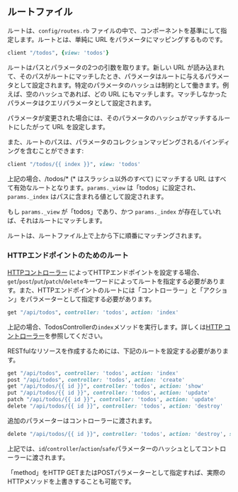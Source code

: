 ## ルートファイル

ルートは、```config/routes.rb``` ファイルの中で、コンポーネントを基準にして指定します。ルートとは、単純に URL をパラメータにマッピングするものです。

```ruby
client "/todos", {view: 'todos'}
```

ルートはパスとパラメータの2つの引数を取ります。新しい URL が読み込まれて、そのパスがルートにマッチしたとき、パラメータはルートに与えるパラメータとして設定されます。特定のパラメータのハッシュは制約として働きます。例えば、空のハッシュであれば、どの URL にもマッチします。マッチしなかったパラメータはクエリパラメータとして設定されます。

パラメータが変更された場合には、そのパラメータのハッシュがマッチするルートにしたがって URL を設定します。

また、ルートのパスは、パラメータのコレクションマッピングされるバインディングを含むことができます:

```ruby
client "/todos/{{ index }}", view: 'todos'
```

上記の場合、/todos/* (* はスラッシュ以外のすべて) にマッチする URL はすべて有効なルートとなります。```params._view``` は「todos」に設定され、```params._index``` はパスに含まれる値として設定されます。

もし ```params._view``` が「todos」であり、かつ ```params._index``` が存在していれば、それはルートにマッチします。

ルートは、ルートファイル上で上から下に順番にマッチングされます。


### HTTPエンドポイントのためのルート

[HTTPコントローラー](http_controllers.md) によってHTTPエンドポイントを設定する場合、```get```/```post```/```put```/```patch```/```delete```キーワードによってルートを指定する必要があります。また、HTTPエンドポイントのルートには「コントローラー」と「アクション」をパラメーターとして指定する必要があります。

```ruby
get "/api/todos", controller: 'todos', action: 'index'
```

上記の場合、TodosControllerの```index```メソッドを実行します。詳しくは[HTTP コントローラー](http_controllers.md)を参照してください。

RESTfulなリソースを作成するためには、下記のルートを設定する必要があります。

```ruby
get "/api/todos", controller: 'todos', action: 'index'
post "/api/todos", controller: 'todos', action: 'create'
get "/api/todos/{{ id }}", controller: 'todos', action: 'show'
put "/api/todos/{{ id }}", controller: 'todos', action: 'update'
patch "/api/todos/{{ id }}", controller: 'todos', action: 'update'
delete "/api/todos/{{ id }}", controller: 'todos', action: 'destroy'
```

追加のパラメーターはコントローラーに渡されます。

```ruby
delete "/api/todos/{{ id }}", controller: 'todos', action: 'destroy', safe: true
```

上記では、```id```/```controller```/```action```/```safe```パラメーターのハッシュとしてコントローラーに渡されます。

「method」をHTTP GETまたはPOSTパラメーターとして指定すれば、実際のHTTPメソッドを上書きすることも可能です。
